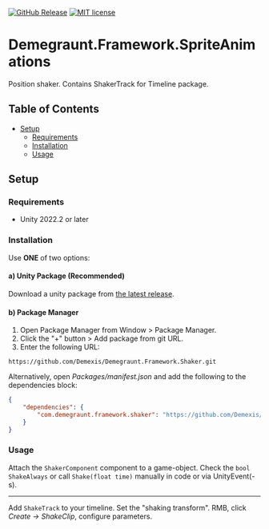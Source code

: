 ﻿[![GitHub Release](https://img.shields.io/github/v/release/Demexis/Demegraunt.Framework.Shaker.svg)](https://github.com/Demexis/Demegraunt.Framework.Shaker/releases/latest)
[![MIT license](https://img.shields.io/badge/license-MIT-blue.svg)](LICENSE)
# Demegraunt.Framework.SpriteAnimations

Position shaker. Contains ShakerTrack for Timeline package.

## Table of Contents
- [Setup](#setup)
  - [Requirements](#requirements)
  - [Installation](#installation)
  - [Usage](#usage)

## Setup

### Requirements

* Unity 2022.2 or later

### Installation

Use __ONE__ of two options:

#### a) Unity Package (Recommended)
Download a unity package from [the latest release](../../releases).

#### b) Package Manager
1. Open Package Manager from Window > Package Manager.
2. Click the "+" button > Add package from git URL.
3. Enter the following URL:
```
https://github.com/Demexis/Demegraunt.Framework.Shaker.git
```

Alternatively, open *Packages/manifest.json* and add the following to the dependencies block:

```json
{
    "dependencies": {
        "com.demegraunt.framework.shaker": "https://github.com/Demexis/Demegraunt.Framework.Shaker.git"
    }
}
```

### Usage

Attach the `ShakerComponent` component to a game-object. Check the `bool ShakeAlways` or call `Shake(float time)` manually in code or via UnityEvent(-s).

---
Add `ShakeTrack` to your timeline. Set the "shaking transform". RMB, click *Create -> ShakeClip*, configure parameters.
